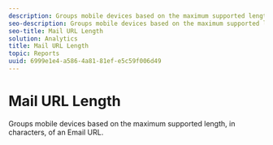 ```yaml
---
description: Groups mobile devices based on the maximum supported length, in characters, of an Email URL.
seo-description: Groups mobile devices based on the maximum supported length, in characters, of an Email URL.
seo-title: Mail URL Length
solution: Analytics
title: Mail URL Length
topic: Reports
uuid: 6999e1e4-a586-4a81-81ef-e5c59f006d49
---
```


# Mail URL Length

Groups mobile devices based on the maximum supported length, in characters, of an Email URL.

